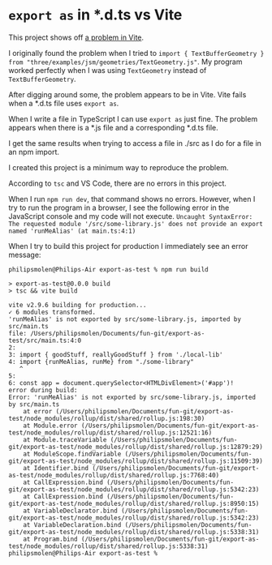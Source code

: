 # `export as` in *.d.ts vs Vite

This project shows off [a problem in Vite](https://github.com/vitejs/vite/issues/7964).

I originally found the problem when I tried to `import { TextBufferGeometry } from "three/examples/jsm/geometries/TextGeometry.js"`.
My program worked perfectly when I was using `TextGeometry` instead of `TextBufferGeometry`.

After digging around some, the problem appears to be in Vite.
Vite fails when a *.d.ts file uses `export as`.  

When I write a file in TypeScript I can use `export as` just fine.
The problem appears when there is a *.js file and a corresponding *.d.ts file. 

I get the same results when trying to access a file in ./src as I do for a file in an npm import.

I created this project is a minimum way to reproduce the problem.

According to `tsc` and VS Code, there are no errors in this project.

When I run `npm run dev`, that command shows no errors.  However, when I try to run the program in a browser, I see the following error in the JavaScript console and my code will not execute.  `Uncaught SyntaxError: The requested module '/src/some-library.js' does not provide an export named 'runMeAlias' (at main.ts:4:1)`

When I try to build this project for production I immediately see an error message:

```
philipsmolen@Philips-Air export-as-test % npm run build

> export-as-test@0.0.0 build
> tsc && vite build

vite v2.9.6 building for production...
✓ 6 modules transformed.
'runMeAlias' is not exported by src/some-library.js, imported by src/main.ts
file: /Users/philipsmolen/Documents/fun-git/export-as-test/src/main.ts:4:0
2: 
3: import { goodStuff, reallyGoodStuff } from './local-lib'
4: import {runMeAlias, runMe} from "./some-library"
   ^
5: 
6: const app = document.querySelector<HTMLDivElement>('#app')!
error during build:
Error: 'runMeAlias' is not exported by src/some-library.js, imported by src/main.ts
    at error (/Users/philipsmolen/Documents/fun-git/export-as-test/node_modules/rollup/dist/shared/rollup.js:198:30)
    at Module.error (/Users/philipsmolen/Documents/fun-git/export-as-test/node_modules/rollup/dist/shared/rollup.js:12521:16)
    at Module.traceVariable (/Users/philipsmolen/Documents/fun-git/export-as-test/node_modules/rollup/dist/shared/rollup.js:12879:29)
    at ModuleScope.findVariable (/Users/philipsmolen/Documents/fun-git/export-as-test/node_modules/rollup/dist/shared/rollup.js:11509:39)
    at Identifier.bind (/Users/philipsmolen/Documents/fun-git/export-as-test/node_modules/rollup/dist/shared/rollup.js:7768:40)
    at CallExpression.bind (/Users/philipsmolen/Documents/fun-git/export-as-test/node_modules/rollup/dist/shared/rollup.js:5342:23)
    at CallExpression.bind (/Users/philipsmolen/Documents/fun-git/export-as-test/node_modules/rollup/dist/shared/rollup.js:8950:15)
    at VariableDeclarator.bind (/Users/philipsmolen/Documents/fun-git/export-as-test/node_modules/rollup/dist/shared/rollup.js:5342:23)
    at VariableDeclaration.bind (/Users/philipsmolen/Documents/fun-git/export-as-test/node_modules/rollup/dist/shared/rollup.js:5338:31)
    at Program.bind (/Users/philipsmolen/Documents/fun-git/export-as-test/node_modules/rollup/dist/shared/rollup.js:5338:31)
philipsmolen@Philips-Air export-as-test % 
```
